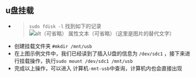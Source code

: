 ## u盘挂载
* >`sudo fdisk -l` 
找到如下的记录
![alt（可省略） 属性文本（可省略）（这里是图片的替代文字）](https://img-blog.csdn.net/20180928102131808?watermark/2/text/aHR0cHM6Ly9ibG9nLmNzZG4ubmV0L3FxXzM2MTYzNzEx/font/5a6L5L2T/fontsize/400/fill/I0JBQkFCMA==/dissolve/70 "鼠标悬停浮现的标题可选")
* 创建挂载文件夹 `#mkdir /mnt/usb`
* 在上图示例文件中，我们已经读到了插入U盘的信息为 `/dev/sdc1` ，接下来进行挂载操作，执行`sudo mount /dev/sdc1 /mnt/usb`
* 完成以上操作，可以进入 计算机`-mnt-usb`中查询，计算机内也会直接出现

